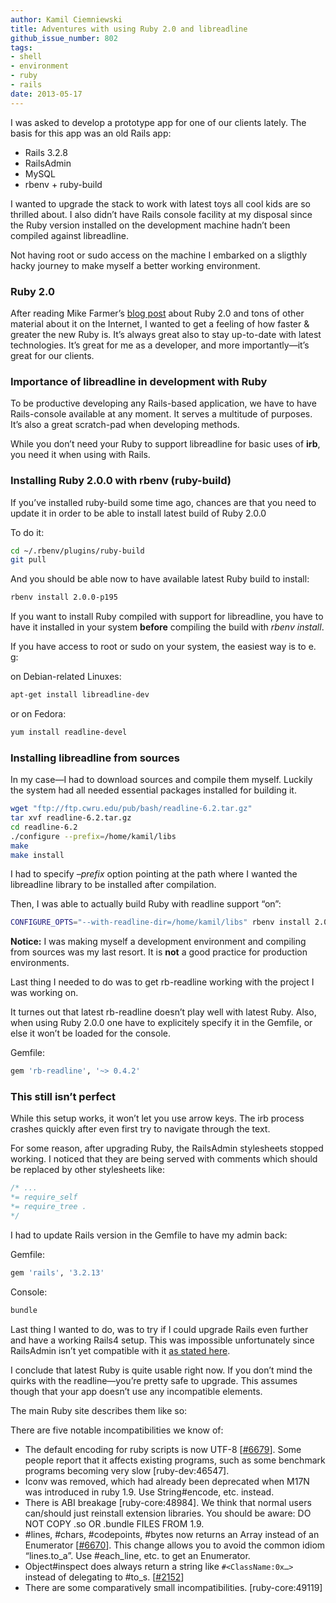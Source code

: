 ```yaml
---
author: Kamil Ciemniewski
title: Adventures with using Ruby 2.0 and libreadline
github_issue_number: 802
tags:
- shell
- environment
- ruby
- rails
date: 2013-05-17
---
```


I was asked to develop a prototype app for one of our clients lately. The basis for this app was an old Rails app:

- Rails 3.2.8
- RailsAdmin
- MySQL
- rbenv + ruby-build

I wanted to upgrade the stack to work with latest toys all cool kids are so thrilled about. I also didn’t have Rails console facility at my disposal since the Ruby version installed on the development machine hadn’t been compiled against libreadline.

Not having root or sudo access on the machine I embarked on a sligthly hacky journey to make myself a better working environment.

### Ruby 2.0

After reading Mike Farmer’s [blog post](/blog/2013/04/today-first-speaker-at-mwrc-is-one-and/) about Ruby 2.0 and tons of other material about it on the Internet, I wanted to get a feeling of how faster & greater the new Ruby is. It’s always great also to stay up-to-date with latest technologies. It’s great for me as a developer, and more importantly—​it’s great for our clients.

### Importance of libreadline in development with Ruby

To be productive developing any Rails-based application, we have to have Rails-console available at any moment. It serves a multitude of purposes. It’s also a great scratch-pad when developing methods.

While you don’t need your Ruby to support libreadline for basic uses of **irb**, you need it when using with Rails.

### Installing Ruby 2.0.0 with rbenv (ruby-build)

If you’ve installed ruby-build some time ago, chances are that you need to update it in order to be able to install latest build of Ruby 2.0.0

To do it:

```bash
cd ~/.rbenv/plugins/ruby-build
git pull
```

And you should be able now to have available latest Ruby build to install:

```bash
rbenv install 2.0.0-p195
```

If you want to install Ruby compiled with support for libreadline, you have to have it installed in your system **before** compiling the build with *rbenv install*.

If you have access to root or sudo on your system, the easiest way is to e. g:

on Debian-related Linuxes:

```bash
apt-get install libreadline-dev
```

or on Fedora:

```bash
yum install readline-devel
```

### Installing libreadline from sources

In my case—​I had to download sources and compile them myself. Luckily the system had all needed essential packages installed for building it.

```bash
wget "ftp://ftp.cwru.edu/pub/bash/readline-6.2.tar.gz"
tar xvf readline-6.2.tar.gz
cd readline-6.2
./configure --prefix=/home/kamil/libs
make
make install
```

I had to specify *–prefix* option pointing at the path where I wanted the libreadline library to be installed after compilation.

Then, I was able to actually build Ruby with readline support “on”:

```bash
CONFIGURE_OPTS="--with-readline-dir=/home/kamil/libs" rbenv install 2.0.0-p195
```

**Notice:** I was making myself a development environment and compiling from sources was my last resort. It is **not** a good practice for production environments.

Last thing I needed to do was to get rb-readline working with the project I was working on.

It turnes out that latest rb-readline doesn’t play well with latest Ruby. Also, when using Ruby 2.0.0 one have to explicitely specify it in the Gemfile, or else it won’t be loaded for the console.

Gemfile:

```ruby
gem 'rb-readline', '~> 0.4.2'
```

### This still isn’t perfect

While this setup works, it won’t let you use arrow keys. The irb process crashes quickly after even first try to navigate through the text.

For some reason, after upgrading Ruby, the RailsAdmin stylesheets stopped working. I noticed that they are being served with comments which should be replaced by other stylesheets like:

```css
/* ...
*= require_self
*= require_tree .
*/
```

I had to update Rails version in the Gemfile to have my admin back:

Gemfile:

```ruby
gem 'rails', '3.2.13'
```

Console:

```bash
bundle
```

Last thing I wanted to do, was to try if I could upgrade Rails even further and have a working Rails4 setup. This was impossible unfortunately since RailsAdmin isn’t yet compatible with it [as stated here](https://github.com/sferik/rails_admin/issues/1443).

I conclude that latest Ruby is quite usable right now. If you don’t mind the quirks with the readline—​you’re pretty safe to upgrade. This assumes though that your app doesn’t use any incompatible elements.

The main Ruby site describes them like so:

There are five notable incompatibilities we know of:

- The default encoding for ruby scripts is now UTF-8 [[#6679](https://bugs.ruby-lang.org/issues/6679)]. Some people report that it affects existing programs, such as some benchmark programs becoming very slow [ruby-dev:46547].
- Iconv was removed, which had already been deprecated when M17N was introduced in ruby 1.9. Use String#encode, etc. instead.
- There is ABI breakage [ruby-core:48984]. We think that normal users can/should just reinstall extension libraries. You should be aware: DO NOT COPY .so OR .bundle FILES FROM 1.9.
- #lines, #chars, #codepoints, #bytes now returns an Array instead of an Enumerator [[#6670](https://bugs.ruby-lang.org/issues/6670)]. This change allows you to avoid the common idiom “lines.to_a”. Use #each_line, etc. to get an Enumerator.
- Object#inspect does always return a string like `#<ClassName:0x…>` instead of delegating to #to_s. [[#2152](https://bugs.ruby-lang.org/issues/2152)]
- There are some comparatively small incompatibilities. [ruby-core:49119]
